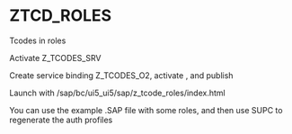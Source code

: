 # ZTCD_ROLES
Tcodes in roles

Activate Z_TCODES_SRV

Create service binding Z_TCODES_O2, activate , and publish

Launch with /sap/bc/ui5_ui5/sap/z_tcode_roles/index.html

You can use the example .SAP file with some roles, and then use SUPC to regenerate the auth profiles
